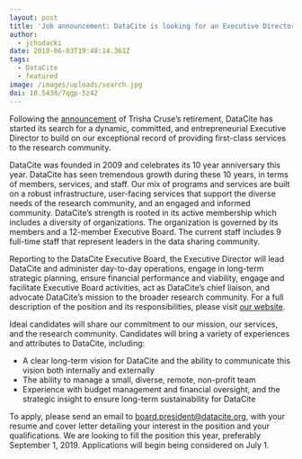 ```yaml
---
layout: post
title: 'Job announcement: DataCite is looking for an Executive Director'
author:
  - jchodacki
date: 2019-06-03T19:48:14.361Z
tags:
  - DataCite
  - featured
image: /images/uploads/search.jpg
doi: 10.5438/7qgp-5z42
---
```

Following the [announcement](https://doi.org/10.5438/4j6f-0r45) of Trisha Cruse’s retirement, DataCite has started its search for a dynamic, committed, and entrepreneurial Executive Director to build on our exceptional record of providing first-class services to the research community.

DataCite was founded in 2009 and celebrates its 10 year anniversary this year. DataCite has seen tremendous growth during these 10 years, in terms of members, services, and staff. Our mix of programs and services are built on a robust infrastructure, user-facing services that support the diverse needs of the research community, and an engaged and informed community. DataCite’s strength is rooted in its active membership which includes a diversity of organizations. The organization is governed by its members and a 12-member Executive Board. The current staff includes 9 full-time staff that represent leaders in the data sharing community.

Reporting to the DataCite Executive Board, the Executive Director will lead DataCite and administer day-to-day operations, engage in long-term strategic planning, ensure financial performance and viability, engage and facilitate Executive Board activities, act as DataCite’s chief liaison, and advocate DataCite’s mission to the broader research community. For a full description of the position and its responsibilities, please visit [our website](https://datacite.org/jobopportunities.html).

Ideal candidates will share our commitment to our mission, our services, and the research community. Candidates will bring a variety of experiences and attributes to DataCite, including: 

* A clear long-term vision for DataCite and the ability to communicate this vision both internally and externally 
* The ability to manage a small, diverse, remote, non-profit team
* Experience with budget management and financial oversight, and the strategic insight to ensure long-term sustainability for DataCite

To apply, please send an email to [board.president@datacite.org](mailto:board.president@datacite.org), with your resume and cover letter detailing your interest in the position and your qualifications. We are looking to fill the position this year, preferably September 1, 2019. Applications will begin being considered on July 1.
